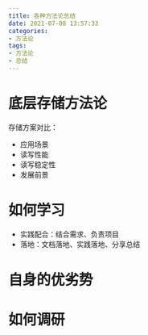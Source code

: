 ```yaml
---
title: 各种方法论总结
date: 2021-07-08 13:57:33
categories:
- 方法论
tags:
- 方法论
- 总结
---
```


# 底层存储方法论

存储方案对比：

- 应用场景
- 读写性能
- 读写稳定性
- 发展前景

# 如何学习

- 实践配合：结合需求、负责项目
- 落地：文档落地、实践落地、分享总结

# 自身的优劣势

# 如何调研


